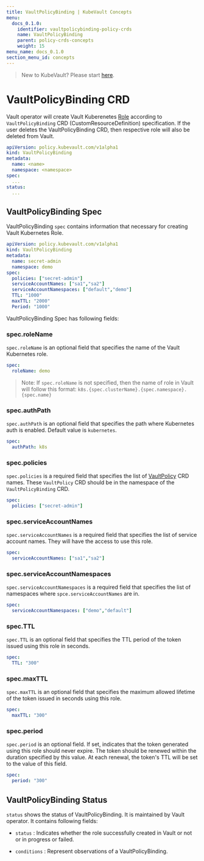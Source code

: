 ```yaml
---
title: VaultPolicyBinding | KubeVault Concepts
menu:
  docs_0.1.0:
    identifier: vaultpolicybinding-policy-crds
    name: VaultPolicyBinding
    parent: policy-crds-concepts
    weight: 15
menu_name: docs_0.1.0
section_menu_id: concepts
---
```


> New to KubeVault? Please start [here](/docs/concepts/README.md).

# VaultPolicyBinding CRD

Vault operator will create Vault Kuberenetes [Role](https://www.vaultproject.io/api/auth/kubernetes/index.html#create-role) according to `VaultPolicyBinding` CRD (CustomResourceDefinition) specification. If the user deletes the VaultPolicyBinding CRD, then respective role will also be deleted from Vault.

```yaml
apiVersion: policy.kubevault.com/v1alpha1
kind: VaultPolicyBinding
metadata:
  name: <name>
  namespace: <namespace>
spec:
  ...
status:
  ...
```

## VaultPolicyBinding Spec

VaultPolicyBinding `spec` contains information that necessary for creating Vault Kubernetes Role.

```yaml
apiVersion: policy.kubevault.com/v1alpha1
kind: VaultPolicyBinding
metadata:
  name: secret-admin
  namespace: demo
spec:
  policies: ["secret-admin"]
  serviceAccountNames: ["sa1","sa2"]
  serviceAccountNamespaces: ["default","demo"]
  TTL: "1000"
  maxTTL: "2000"
  Period: "1000"
```

VaultPolicyBinding Spec has following fields:

### spec.roleName

`spec.roleName` is an optional field that specifies the name of the Vault Kubernetes role.

```yaml
spec:
  roleName: demo
```

> Note: If `spec.roleName` is not specified, then the name of role in Vault will follow this format: `k8s.{spec.clusterName}.{spec.namespace}.{spec.name}`

### spec.authPath

`spec.authPath` is an optional field that specifies the path where Kubernetes auth is enabled. Default value is `kubernetes`.

```yaml
spec:
  authPath: k8s
```

### spec.policies

`spec.policies` is a required field that specifies the list of [VaultPolicy](/docs/concepts/policy-crds/vaultpolicy.md) CRD names. These `VaultPolicy` CRD should be in the namespace of the `VaultPolicyBinding` CRD.

```yaml
spec:
  policies: ["secret-admin"]
```

### spec.serviceAccountNames

`spec.serviceAccountNames` is a required field that specifies the list of service account names. They will have the access to use this role.

```yaml
spec:
  serviceAccountNames: ["sa1","sa2"]
```

### spec.serviceAccountNamespaces

`spec.serviceAccountNamespaces` is a required field that specifies the list of namespaces where `spce.serviceAccountNames` are in.

```yaml
spec:
  serviceAccountNamespaces: ["demo","default"]
```

### spec.TTL

`spec.TTL` is an optional field that specifies the TTL period of the token issued using this role in seconds.

```yaml
spec:
  TTL: "300"
```

### spec.maxTTL

`spec.maxTTL` is an optional field that specifies the maximum allowed lifetime of the token issued in seconds using this role.

```yaml
spec:
  maxTTL: "300"
```

### spec.period

`spec.period` is an optional field. If set, indicates that the token generated using this role should never expire. The token should be renewed within the duration specified by this value. At each renewal, the token's TTL will be set to the value of this field.

```yaml
spec:
  period: "300"
```

## VaultPolicyBinding Status

`status` shows the status of VaultPolicyBinding. It is maintained by Vault operator. It contains following fields:

- `status` : Indicates whether the role successfully created in Vault or not or in progress or failed.

- `conditions` : Represent observations of a VaultPolicyBinding.
